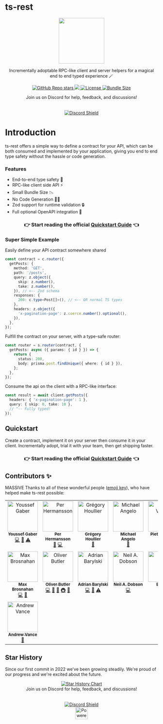 # ts-rest

<p align="center">
 <img src="https://avatars.githubusercontent.com/u/109956939?s=400&u=8bf67b1281da46d64eab85f48255cd1892bf0885&v=4" height="150"></img>
</p>

<p align="center">Incrementally adoptable RPC-like client and server helpers for a magical end to end typed experience 🪄</p>

<p align="center">
  <a href="https://github.com/ts-rest/ts-rest">
    <img alt="GitHub Repo stars" src="https://img.shields.io/github/stars/ts-rest/ts-rest"/>
  </a>
  <a href="https://www.npmjs.com/package/@ts-rest/core">
    <img src="https://img.shields.io/npm/dm/%40ts-rest/core"/>
  </a>
  <a href="https://github.com/ts-rest/ts-rest/blob/main/LICENSE">
    <img alt="License" src="https://img.shields.io/github/license/ts-rest/ts-rest"/>
  </a>
  <a href="https://bundlephobia.com/package/@ts-rest/core">
    <img alt="Bundle Size" src="https://img.shields.io/bundlephobia/minzip/@ts-rest/core?label=%40ts-rest%2Fcore"/>
  </a>
</p>

<div align="center">
  <div>Join us on Discord for help, feedback, and discussions!</div><br></br>
  <a href="https://discord.gg/2Megk85k5a">
    <img src="https://discordapp.com/api/guilds/1055855205960392724/widget.png?style=banner2" alt="Discord Shield"/>
  </a>
</div>

# Introduction

ts-rest offers a simple way to define a contract for your API, which can be both consumed and implemented by your application, giving you end to end type safety without the hassle or code generation.

### Features

- End-to-end type safety 🛟
- RPC-like client side API ⚡️
- Small Bundle Size 📉
- No Code Generation 🏃‍♀️
- Zod support for runtime validation 🔒
- Full optional OpenAPI integration 📝

<div align="center">
  <h3>👉 Start reading the official <a href="https://ts-rest.com/quickstart?utm_source=github&utm_medium=documentation&utm_campaign=readme">Quickstart Guide</a> 👈</h3>
</div>

### Super Simple Example

Easily define your API contract somewhere shared

```typescript
const contract = c.router({
  getPosts: {
    method: 'GET',
    path: '/posts',
    query: z.object({
      skip: z.number(),
      take: z.number(),
    }), // <-- Zod schema
    responses: {
      200: c.type<Post[]>(), // <-- OR normal TS types
    },
    headers: z.object({
      'x-pagination-page': z.coerce.number().optional(),
    }),
  },
});
```

Fulfill the contract on your server, with a type-safe router:

```typescript
const router = s.router(contract, {
  getPosts: async ({ params: { id } }) => {
    return {
      status: 200,
      body: prisma.post.findUnique({ where: { id } }),
    };
  },
});
```

Consume the api on the client with a RPC-like interface:

```typescript
const result = await client.getPosts({
  headers: { 'x-pagination-page': 1 },
  query: { skip: 0, take: 10 },
  // ^-- Fully typed!
});
```

## Quickstart

Create a contract, implement it on your server then consume it in your client. Incrementally adopt, trial it with your team, then get shipping faster.

<div align="center">
  <h3>👉 Start reading the official <a href="https://ts-rest.com/quickstart?utm_source=github&utm_medium=documentation&utm_campaign=readme">Quickstart Guide</a> 👈</h3>
</div>

## Contributors ✨

MASSIVE Thanks to all of these wonderful people ([emoji key](https://allcontributors.org/docs/en/emoji-key)), who have helped make ts-rest possible:

<!-- ALL-CONTRIBUTORS-LIST:START - Do not remove or modify this section -->
<!-- prettier-ignore-start -->
<!-- markdownlint-disable -->
<table>
  <tbody>
    <tr>
      <td align="center" valign="top" width="14.28%"><a href="http://gabro.la"><img src="https://avatars.githubusercontent.com/u/1728215?v=4?s=100" width="100px;" alt="Youssef Gaber"/><br /><sub><b>Youssef Gaber</b></sub></a><br /><a href="https://github.com/ts-rest/ts-rest/commits?author=Gabrola" title="Code">💻</a> <a href="#ideas-Gabrola" title="Ideas, Planning, & Feedback">🤔</a> <a href="https://github.com/ts-rest/ts-rest/commits?author=Gabrola" title="Tests">⚠️</a></td>
      <td align="center" valign="top" width="14.28%"><a href="https://github.com/netiperher"><img src="https://avatars.githubusercontent.com/u/45091747?v=4?s=100" width="100px;" alt="Per Hermansson"/><br /><sub><b>Per Hermansson</b></sub></a><br /><a href="https://github.com/ts-rest/ts-rest/commits?author=netiperher" title="Documentation">📖</a> <a href="https://github.com/ts-rest/ts-rest/commits?author=netiperher" title="Code">💻</a></td>
      <td align="center" valign="top" width="14.28%"><a href="https://ghoullier.deno.dev/"><img src="https://avatars.githubusercontent.com/u/2315749?v=4?s=100" width="100px;" alt="Grégory Houllier"/><br /><sub><b>Grégory Houllier</b></sub></a><br /><a href="https://github.com/ts-rest/ts-rest/commits?author=ghoullier" title="Documentation">📖</a></td>
      <td align="center" valign="top" width="14.28%"><a href="http://michaelangrivera.com"><img src="https://avatars.githubusercontent.com/u/55844504?v=4?s=100" width="100px;" alt="Michael Angelo "/><br /><sub><b>Michael Angelo </b></sub></a><br /><a href="https://github.com/ts-rest/ts-rest/commits?author=michaelangrivera" title="Documentation">📖</a></td>
      <td align="center" valign="top" width="14.28%"><a href="https://pieter.venter.pro"><img src="https://avatars.githubusercontent.com/u/1845861?v=4?s=100" width="100px;" alt="Pieter Venter"/><br /><sub><b>Pieter Venter</b></sub></a><br /><a href="https://github.com/ts-rest/ts-rest/commits?author=cyrus-za" title="Documentation">📖</a></td>
      <td align="center" valign="top" width="14.28%"><a href="http://rifaldhiaw.com"><img src="https://avatars.githubusercontent.com/u/7936061?v=4?s=100" width="100px;" alt="Rifaldhi AW"/><br /><sub><b>Rifaldhi AW</b></sub></a><br /><a href="https://github.com/ts-rest/ts-rest/commits?author=rifaldhiaw" title="Documentation">📖</a></td>
      <td align="center" valign="top" width="14.28%"><a href="https://github.com/Jwcode-uk"><img src="https://avatars.githubusercontent.com/u/30149596?v=4?s=100" width="100px;" alt="Jonathan White "/><br /><sub><b>Jonathan White </b></sub></a><br /><a href="https://github.com/ts-rest/ts-rest/commits?author=Jwcode-uk" title="Code">💻</a> <a href="https://github.com/ts-rest/ts-rest/commits?author=Jwcode-uk" title="Documentation">📖</a></td>
    </tr>
    <tr>
      <td align="center" valign="top" width="14.28%"><a href="https://github.com/gingermusketeer"><img src="https://avatars.githubusercontent.com/u/1177034?v=4?s=100" width="100px;" alt="Max Brosnahan"/><br /><sub><b>Max Brosnahan</b></sub></a><br /><a href="https://github.com/ts-rest/ts-rest/commits?author=gingermusketeer" title="Code">💻</a> <a href="#ideas-gingermusketeer" title="Ideas, Planning, & Feedback">🤔</a></td>
      <td align="center" valign="top" width="14.28%"><a href="https://oliverbutler.uk"><img src="https://avatars.githubusercontent.com/u/47489826?v=4?s=100" width="100px;" alt="Oliver Butler"/><br /><sub><b>Oliver Butler</b></sub></a><br /><a href="https://github.com/ts-rest/ts-rest/commits?author=oliverbutler" title="Code">💻</a> <a href="#ideas-oliverbutler" title="Ideas, Planning, & Feedback">🤔</a> <a href="https://github.com/ts-rest/ts-rest/commits?author=oliverbutler" title="Documentation">📖</a> <a href="#infra-oliverbutler" title="Infrastructure (Hosting, Build-Tools, etc)">🚇</a> <a href="#maintenance-oliverbutler" title="Maintenance">🚧</a></td>
      <td align="center" valign="top" width="14.28%"><a href="https://github.com/baryla"><img src="https://avatars.githubusercontent.com/u/10336085?v=4?s=100" width="100px;" alt="Adrian Barylski"/><br /><sub><b>Adrian Barylski</b></sub></a><br /><a href="https://github.com/ts-rest/ts-rest/commits?author=baryla" title="Code">💻</a> <a href="https://github.com/ts-rest/ts-rest/commits?author=baryla" title="Documentation">📖</a> <a href="https://github.com/ts-rest/ts-rest/commits?author=baryla" title="Tests">⚠️</a></td>
      <td align="center" valign="top" width="14.28%"><a href="https://nad.dev"><img src="https://avatars.githubusercontent.com/u/6670753?v=4?s=100" width="100px;" alt="Neil A. Dobson"/><br /><sub><b>Neil A. Dobson</b></sub></a><br /><a href="https://github.com/ts-rest/ts-rest/commits?author=neildobson-au" title="Code">💻</a></td>
      <td align="center" valign="top" width="14.28%"><a href="https://github.com/dohaicuong"><img src="https://avatars.githubusercontent.com/u/20808725?v=4?s=100" width="100px;" alt="Eric Do"/><br /><sub><b>Eric Do</b></sub></a><br /><a href="https://github.com/ts-rest/ts-rest/commits?author=dohaicuong" title="Documentation">📖</a></td>
      <td align="center" valign="top" width="14.28%"><a href="https://github.com/fruchtzwerg"><img src="https://avatars.githubusercontent.com/u/15377955?v=4?s=100" width="100px;" alt="Ben"/><br /><sub><b>Ben</b></sub></a><br /><a href="https://github.com/ts-rest/ts-rest/commits?author=fruchtzwerg" title="Code">💻</a> <a href="https://github.com/ts-rest/ts-rest/commits?author=fruchtzwerg" title="Documentation">📖</a> <a href="https://github.com/ts-rest/ts-rest/commits?author=fruchtzwerg" title="Tests">⚠️</a></td>
      <td align="center" valign="top" width="14.28%"><a href="https://llllvvuu.dev"><img src="https://avatars.githubusercontent.com/u/5601392?v=4?s=100" width="100px;" alt="LW"/><br /><sub><b>LW</b></sub></a><br /><a href="https://github.com/ts-rest/ts-rest/commits?author=llllvvuu" title="Code">💻</a> <a href="https://github.com/ts-rest/ts-rest/issues?q=author%3Allllvvuu" title="Bug reports">🐛</a></td>
    </tr>
    <tr>
      <td align="center" valign="top" width="14.28%"><a href="https://github.com/avancealaska"><img src="https://avatars.githubusercontent.com/u/72231502?v=4?s=100" width="100px;" alt="Andrew Vance"/><br /><sub><b>Andrew Vance</b></sub></a><br /><a href="https://github.com/ts-rest/ts-rest/commits?author=avancealaska" title="Documentation">📖</a></td>
    </tr>
  </tbody>
</table>

<!-- markdownlint-restore -->
<!-- prettier-ignore-end -->

<!-- ALL-CONTRIBUTORS-LIST:END -->

## Star History

Since our first commit in 2022 we've been growing steadily. We're proud of our progress and we're excited about the future.

<div align="center">
<a href="https://star-history.com/#ts-rest/ts-rest&Timeline">
  <picture>
    <source media="(prefers-color-scheme: dark)" srcset="https://api.star-history.com/svg?repos=ts-rest/ts-rest&type=Timeline&theme=dark" />
    <source media="(prefers-color-scheme: light)" srcset="https://api.star-history.com/svg?repos=ts-rest/ts-rest&type=Timeline" />
    <img alt="Star History Chart" src="https://api.star-history.com/svg?repos=ts-rest/ts-rest&type=Timeline" />
  </picture>
</a>
</div>

<div align="center" >
  <div>Join us on Discord for help, feedback, and discussions!</div><br></br>
  <a href="https://discord.gg/2Megk85k5a">
    <img src="https://discordapp.com/api/guilds/1055855205960392724/widget.png?style=banner2" alt="Discord Shield"/>
  </a>
</div>

<div  align="center">
  <a
    href="https://vercel.com/?utm_source=ts-rest&utm_campaign=oss"
    target="_blank"
    rel="noreferrer"
  >
    <img
      src="https://ts-rest.com/img/powered-by-vercel.svg"
      alt="Powered by Vercel"
      height="40"
    />
  </a>
</div>
